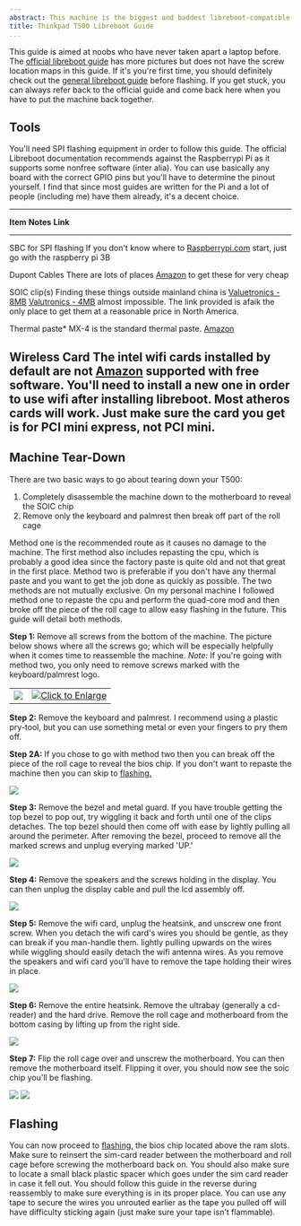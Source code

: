 ```yaml
---
abstract: This machine is the biggest and baddest libreboot-compatible laptop on the market. Free this beast and join the FOSS gang.
title: Thinkpad T500 Libreboot Guide
...
```


This guide is aimed at noobs who have never taken apart a laptop before.
The [official libreboot guide](https://libreboot.org/docs/install/t500_external.html) has more pictures but does not have the screw location maps in this guide.
If it's you're first time, you should definitely check out the [general libreboot guide](/guides/flashing/general.html) before flashing.
If you get stuck, you can always refer back to the official guide and come back here when you have to put the machine back together.

## Tools

You'll need SPI flashing equipment in order to follow this guide.
The official Libreboot documentation recommends against the Raspberrypi Pi as it supports some nonfree software (inter alia).
You can use basically any board with the correct GPIO pins but you'll have to determine the pinout yourself.
I find that since most guides are written for the Pi and a lot of people (including me) have them already, it's a decent choice.

---------------------------------------------------------------------------------------------------------------------
**Item**                    **Notes**                                                   **Link**
--------------------------- ----------------------------------------------------------- -----------------------------
SBC for SPI flashing        If you don't know where to                                  [Raspberrypi.com](https://www.raspberrypi.com/products/)
                            start, just go with the raspberry pi 3B 

Dupont Cables               There are lots of places                                    [Amazon](https://www.amazon.ca/RGBZONE-Multicolored-Breadboard-Arduino-Raspberry/dp/B08TWSV2DY)
                            to get these for very cheap 

SOIC clip(s)                Finding these things outside mainland china is              [Valuetronics - 8MB](https://www.valuetronics.com/product/5252-pomona-accessory-new)  [Valutronics - 4MB](https://www.valuetronics.com/product/5250-pomona-clip-new)
                            almost impossible. The link provided is afaik
                            the only place to get them at a reasonable price
                            in North America.

Thermal paste\*             MX-4 is the standard thermal paste.                         [Amazon](https://www.amazon.com/ARCTIC-MX-4-2019-Performance-Durability/dp/B07L9BDY3T)

Wireless Card               The intel wifi cards installed by default are not           [Amazon](https://www.amazon.com/Yosoo-Network-Atheros-Wireless-Bluetooth/dp/B07L1PJGG2/)
                            supported with free software. You'll need to install
                            a new one in order to use wifi after installing
                            libreboot. Most atheros cards will work. Just make
                            sure the card you get is for PCI mini express,
                            not PCI mini.
------------------------------------------------------------------------------------------------------------------------

## Machine Tear-Down

There are two basic ways to go about tearing down your T500:

1. Completely disassemble the machine down to the motherboard to reveal the SOIC chip
2. Remove only the keyboard and palmrest then break off part of the roll cage

Method one is the recommended route as it causes no damage to the machine.
The first method also includes repasting the cpu, which is probably a good idea since the factory paste is quite old and not that great in the first place.
Method two is preferable if you don't have any thermal paste and you want to get the job done as quickly as possible.
The two methods are not mutually exclusive.
On my personal machine I followed method one to repaste the cpu and perform the quad-core mod and then broke off the piece of the roll cage to allow easy flashing in the future.
This guide will detail both methods.

**Step 1:**
Remove all screws from the bottom of the machine.
The picture below shows where all the screws go; which will be especially helpfully when it comes time to reassemble the machine.
*Note:* If you're going with method two, you only need to remove screws marked with the keyboard/palmrest logo.

| | |
|:-:|:-:|
| [![](/assets/t400-libreboot-guide/screwguide_t400.webp)](/assets/t400-libreboot-guide/screwguide_t500_orig.webp) | [![Click to Enlarge](/assets/t500/backScrews.webp)](/assets/t500/backScrews_orig.webp) |

**Step 2:**
Remove the keyboard and palmrest.
I recommend using a plastic pry-tool, but you can use something metal or even your fingers to pry them off.

**Step 2A:**
If you chose to go with method two then you can break off the piece of the roll cage to reveal the bios chip.
If you don't want to repaste the machine then you can skip to [flashing.](#flashing)

[![](/assets/t400-libreboot-guide/cut_rollcage.webp)](/assets/t400-libreboot-guide/cut_rollcage_orig.webp)

**Step 3:**
Remove the bezel and metal guard.
If you have trouble getting the top bezel to pop out, try wiggling it back and forth until one of the clips detaches.
The top bezel should then come off with ease by lightly pulling all around the perimeter.
After removing the bezel, proceed to remove all the marked screws and unplug everying marked 'UP.'

[![](/assets/t500/topview.webp)](/assets/t500/topview_orig.webp)

**Step 4:**
Remove the speakers and the screws holding in the display.
You can then unplug the display cable and pull the lcd assembly off.

[![](/assets/t500/displaySpeakers.webp)](/assets/t500/displaySpeakers_orig.webp)

**Step 5:**
Remove the wifi card, unplug the heatsink, and unscrew one front screw.
When you detach the wifi card's wires you should be gentle, as they can break if you man-handle them.
lightly pulling upwards on the wires while wiggling should easily detach the wifi antenna wires.
As you remove the speakers and wifi card you'll have to remove the tape holding their wires in place.

[![](/assets/t500/FanFront.webp)](FanFront_orig.webp)

**Step 6:**
Remove the entire heatsink.
Remove the ultrabay (generally a cd-reader) and the hard drive.
Remove the roll cage and motherboard from the bottom casing by lifting up from the right side.

[![](/assets/t400-libreboot-guide/sep_rollcage.webp)](/assets/t400-libreboot-guide/sep_rollcage_orig.webp)

**Step 7:**
Flip the roll cage over and unscrew the motherboard.
You can then remove the motherboard itself.
Flipping it over, you should now see the soic chip you'll be flashing.

[![](/assets/t500/moboBottom.webp)](/assets/t500/moboBottom_orig.webp) 
![](/assets/t500/chipLocation.webp)

## Flashing

You can now proceed to [flashing,](/guides/flashing/flashing.html) the bios chip located above the ram slots.
Make sure to reinsert the sim-card reader between the motherboard and roll cage before screwing the motherboard back on.
You should also make sure to locate a small black plastic spacer which goes under the sim card reader in case it fell out.
You should follow this guide in the reverse during reassembly to make sure everything is in its proper place.
You can use any tape to secure the wires you unrouted earlier as the tape you pulled off will have difficulty sticking again (just make sure your tape isn't flammable).

